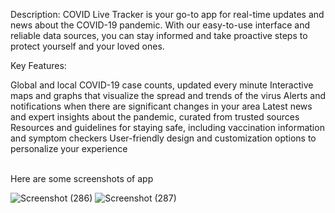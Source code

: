 Description: COVID Live Tracker is your go-to app for real-time updates and news about the COVID-19 pandemic. With our easy-to-use interface and reliable data sources, you can stay informed and take proactive steps to protect yourself and your loved ones.

Key Features:

Global and local COVID-19 case counts, updated every minute
Interactive maps and graphs that visualize the spread and trends of the virus
Alerts and notifications when there are significant changes in your area
Latest news and expert insights about the pandemic, curated from trusted sources
Resources and guidelines for staying safe, including vaccination information and symptom checkers
User-friendly design and customization options to personalize your experience

<br>
Here are some screenshots of app
</br>

![Screenshot (286)](https://github.com/delvadiaom/CovidTracker/assets/102248079/8fd71289-81e3-41dd-af63-d0384ec1db4b)
![Screenshot (287)](https://github.com/delvadiaom/CovidTracker/assets/102248079/3e43361c-3464-4935-8173-b3453d7723e7)


